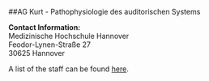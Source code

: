 ##AG Kurt - Pathophysiologie des auditorischen Systems

**Contact Information:**   
Medizinische Hochschule Hannover    
Feodor-Lynen-Straße 27    
30625 Hannover

A list of the staff can be found [here](/kurt/staff). 